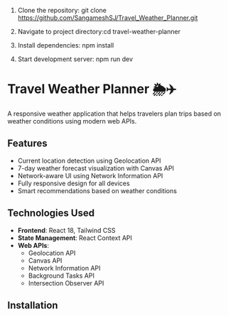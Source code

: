 1. Clone the repository:
   git clone https://github.com/SangameshSJ/Travel_Weather_Planner.git

2. Navigate to project directory:cd travel-weather-planner

3. Install dependencies: npm install

4. Start development server: npm run dev

# Travel Weather Planner 🌦️✈️

A responsive weather application that helps travelers plan trips based on weather conditions using modern web APIs.

## Features

- Current location detection using Geolocation API
- 7-day weather forecast visualization with Canvas API
- Network-aware UI using Network Information API
- Fully responsive design for all devices
- Smart recommendations based on weather conditions

## Technologies Used

- **Frontend**: React 18, Tailwind CSS
- **State Management**: React Context API
- **Web APIs**:
  - Geolocation API
  - Canvas API
  - Network Information API
  - Background Tasks API
  - Intersection Observer API

## Installation
